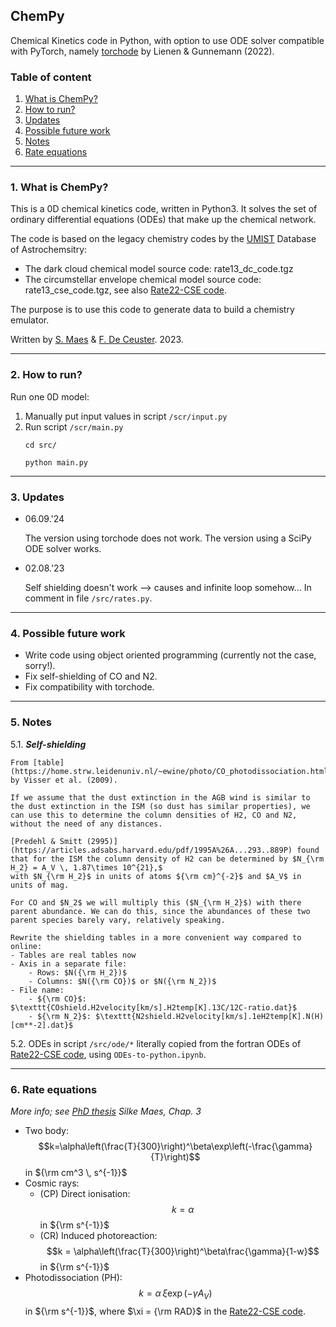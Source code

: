 ## ChemPy
Chemical Kinetics code in Python, with option to use ODE solver compatible with PyTorch, namely [torchode](https://github.com/martenlienen/torchode) by Lienen & Gunnemann (2022).

### Table of content
1. [What is ChemPy?](#what)
2. [How to run?](#run)
3. [Updates](#updates)
4. [Possible future work](#future)
5. [Notes](#notes)
6. [Rate equations](#rates)

---
### 1. What is ChemPy? <a name="what"></a>

This is a 0D chemical kinetics code, written in Python3. It solves the set of ordinary differential equations (ODEs) that make up the chemical network.

The code is based on the legacy chemistry codes by the [UMIST](http://udfa.ajmarkwick.net/index.php?mode=downloads) Database of Astrochemsitry:
- The dark cloud chemical model source code: rate13_dc_code.tgz
- The circumstellar envelope chemical model source code: rate13_cse_code.tgz, see also [Rate22-CSE code](https://github.com/MarieVdS/rate22_cse_code).

The purpose is to use this code to generate data to build a chemistry emulator.

Written by [S. Maes](https://github.com/silkemaes) & [F. De Ceuster](https://github.com/FredDeCeuster). 2023.

---
### 2. How to run? <a name="run"></a>

Run one 0D model:
1. Manually put input values in script ```/scr/input.py```
2. Run script ```/scr/main.py```
    ```
    cd src/
    ```
    ```
    python main.py
    ```

---
### 3. Updates <a name="updates"></a>

- 06.09.'24

    The version using torchode does not work. The version using a SciPy ODE solver works.

- 02.08.'23

    Self shielding doesn't work --> causes and infinite loop somehow... In comment in file ```/src/rates.py```.

---
### 4. Possible future work <a name="future"></a>

- Write code using object oriented programming (currently not the case, sorry!).
- Fix self-shielding of CO and N2.
- Fix compatibility with torchode.

---
### 5. Notes <a name="notes"></a>

5.1. **_Self-shielding_**

	From [table](https://home.strw.leidenuniv.nl/~ewine/photo/CO_photodissociation.html) by Visser et al. (2009).
	
	If we assume that the dust extinction in the AGB wind is similar to the dust extinction in the ISM (so dust has similar properties), we can use this to determine the column densities of H2, CO and N2, without the need of any distances.
	
	[Predehl & Smitt (2995)](https://articles.adsabs.harvard.edu/pdf/1995A%26A...293..889P) found that for the ISM the column density of H2 can be determined by $N_{\rm H_2} = A_V \, 1.87\times 10^{21},$
	with $N_{\rm H_2}$ in units of atoms ${\rm cm}^{-2}$ and $A_V$ in units of mag.
	
	For CO and $N_2$ we will multiply this ($N_{\rm H_2}$) with there parent abundance. We can do this, since the abundances of these two parent species barely vary, relatively speaking.
	
	Rewrite the shielding tables in a more convenient way compared to online:
	- Tables are real tables now
	- Axis in a separate file: 
		- Rows: $N({\rm H_2})$
		- Columns: $N({\rm CO})$ or $N({\rm N_2})$
	- File name:
		- ${\rm CO}$: $\texttt{COshield.H2velocity[km/s].H2temp[K].13C/12C-ratio.dat}$
		- ${\rm N_2}$: $\texttt{N2shield.H2velocity[km/s].1eH2temp[K].N(H)[cm**-2].dat}$

5.2. ODEs in script ```/src/ode/*``` literally copied from the fortran ODEs of [Rate22-CSE code](https://github.com/MarieVdS/rate22_cse_code), using ```ODEs-to-python.ipynb```.

---

### 6. Rate equations <a name="rates"></a>
*More info; see [PhD thesis](https://fys.kuleuven.be/ster/pub/phd-thesis-silke-maes/phd-thesis-silke-maes) Silke Maes, Chap. 3*
- Two body: $$k=\alpha\left(\frac{T}{300}\right)^\beta\exp\left(-\frac{\gamma}{T}\right)$$ in ${\rm cm^3 \, s^{-1}}$
- Cosmic rays:
	- (CP) Direct ionisation: $$k=\alpha$$ in ${\rm s^{-1}}$
	- (CR) Induced photoreaction: $$k = \alpha\left(\frac{T}{300}\right)^\beta\frac{\gamma}{1-w}$$ in ${\rm s^{-1}}$
- Photodissociation (PH): $$k = \alpha\, \xi \exp (-\gamma A_V)$$ in ${\rm s^{-1}}$, where $\xi = {\rm RAD}$ in the [Rate22-CSE code](https://github.com/MarieVdS/rate22_cse_code). 

